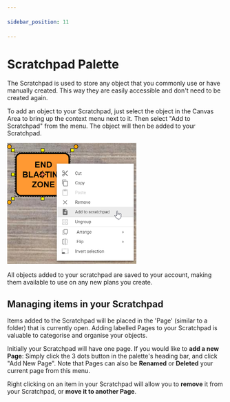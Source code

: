 ```yaml
---

sidebar_position: 11

---
```

# Scratchpad Palette

The Scratchpad is used to store any object that you commonly use or have manually created. This way they are easily accessible and don't need to be created again.

To add an object to your Scratchpad, just select the object in the Canvas Area to bring up the context menu next to it. Then select "Add to Scratchpad" from the menu. The object will then be added to your Scratchpad.

![Add To Scratchpad](./Assets/Add_To_Scratchpad.png)

All objects added to your scratchpad are saved to your account, making them available to use on any new plans you create.

## Managing items in your Scratchpad

Items added to the Scratchpad will be placed in the 'Page' (similar to a folder) that is currently open.
Adding labelled Pages to your Scratchpad is valuable to categorise and organise your objects.

Initially your Scratchpad will have one page. If you would like to **add a new Page**: Simply click the 3 dots button in the palette's heading bar, and click "Add New Page".
Note that Pages can also be **Renamed** or **Deleted** your current page from this menu.

Right clicking on an item in your Scratchpad will allow you to **remove** it from your Scratchpad, or **move it to another Page**.
